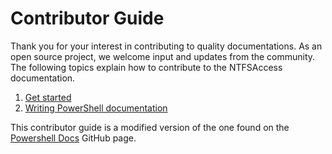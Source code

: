 # Contributor Guide

Thank you for your interest in contributing to quality documentations.
As an open source project, we welcome input and updates from the community.
The following topics explain how to contribute to the NTFSAccess documentation.

1. [Get started](./contributing/01-Getting-Started.md)
2. [Writing PowerShell documentation](./contributing/02-Writing.md)

This contributor guide is a modified version of the one found on the [Powershell Docs](https://github.com/PowerShell/PowerShell-Docs) GitHub page.